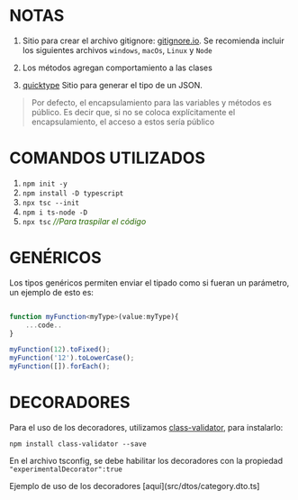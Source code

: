 # NOTAS

1. Sitio para crear el archivo gitignore: [gitignore.io](https://www.toptal.com/developers/gitignore/). Se recomienda incluir los siguientes archivos `windows`, `macOs`, `Linux` y `Node`

2. Los métodos agregan comportamiento a las clases

3. [quicktype](https://app.quicktype.io/) Sitio para generar el tipo de un JSON.

> Por defecto, el encapsulamiento para las variables y métodos es público. Es decir que, si no se coloca explícitamente el encapsulamiento, el acceso a estos sería público

# COMANDOS UTILIZADOS

1. `npm init -y`
2. `npm install -D typescript`
3. `npx tsc --init`
4. `npm i ts-node -D`
5. `npx tsc` <span style="color:#266802">*//Para traspilar el código*</span>

# GENÉRICOS

Los tipos genéricos permiten enviar el tipado como si fueran un parámetro, un ejemplo de esto es:

```typescript

function myFunction<myType>(value:myType){
    ...code..
}

myFunction(12).toFixed();
myFunction('12').toLowerCase();
myFunction([]).forEach();

```

# DECORADORES

Para el uso de los decoradores, utilizamos [class-validator](https://github.com/typestack/class-validator), para instalarlo:

`npm install class-validator --save`

En el archivo tsconfig, se debe habilitar los decoradores con la propiedad `"experimentalDecorator":true`

Ejemplo de uso de los decoradores [aquí](src/dtos/category.dto.ts]